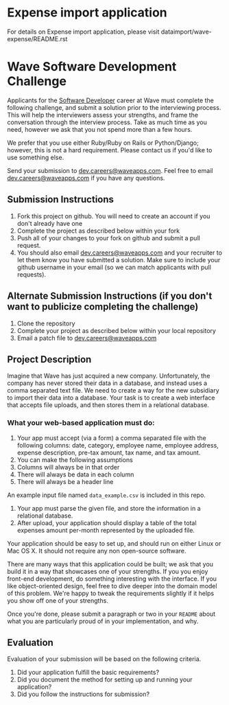 # Expense import application
For details on Expense import application, please visit dataimport/wave-expense/README.rst

# Wave Software Development Challenge
Applicants for the [Software Developer](https://www.waveapps.com/about-us/jobs/software-developer/) career at Wave must complete the following challenge, and submit a solution prior to the interviewing process. This will help the interviewers assess your strengths, and frame the conversation through the interview process. Take as much time as you need, however we ask that you not spend more than a few hours. 

We prefer that you use either Ruby/Ruby on Rails or Python/Django; however, this is not a hard requirement. Please contact us if you'd like to use something else.

Send your submission to [dev.careers@waveapps.com](dev.careers@waveapps.com). Feel free to email [dev.careers@waveapps.com](dev.careers@waveapps.com) if you have any questions.

## Submission Instructions
1. Fork this project on github. You will need to create an account if you don't already have one
1. Complete the project as described below within your fork
1. Push all of your changes to your fork on github and submit a pull request. 
1. You should also email [dev.careers@waveapps.com](dev.careers@waveapps.com) and your recruiter to let them know you have submitted a solution. Make sure to include your github username in your email (so we can match applicants with pull requests).

## Alternate Submission Instructions (if you don't want to publicize completing the challenge)
1. Clone the repository
1. Complete your project as described below within your local repository
1. Email a patch file to [dev.careers@waveapps.com](dev.careers@waveapps.com)

## Project Description
Imagine that Wave has just acquired a new company. Unfortunately, the company has never stored their data in a database, and instead uses a comma separated text file. We need to create a way for the new subsidiary to import their data into a database. Your task is to create a web interface that accepts file uploads, and then stores them in a relational database.

### What your web-based application must do:

1. Your app must accept (via a form) a comma separated file with the following columns: date, category, employee name, employee address, expense description, pre-tax amount, tax name, and tax amount.
1. You can make the following assumptions
 1. Columns will always be in that order
 2. There will always be data in each column
 3. There will always be a header line

 An example input file named `data_example.csv` is included in this repo.

1. Your app must parse the given file, and store the information in a relational database.
1. After upload, your application should display a table of the total expenses amount per-month represented by the uploaded file.

Your application should be easy to set up, and should run on either Linux or Mac OS X. It should not require any non open-source software.

There are many ways that this application could be built; we ask that you build it in a way that showcases one of your strengths. If you you enjoy front-end development, do something interesting with the interface. If you like object-oriented design, feel free to dive deeper into the domain model of this problem. We're happy to tweak the requirements slightly if it helps you show off one of your strengths.

Once you're done, please submit a paragraph or two in your `README` about what you are particularly proud of in your implementation, and why.

## Evaluation
Evaluation of your submission will be based on the following criteria. 

1. Did your application fulfill the basic requirements?
1. Did you document the method for setting up and running your application?
1. Did you follow the instructions for submission?
